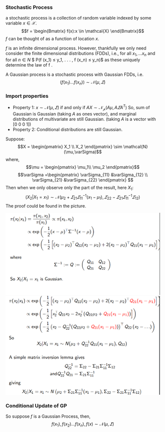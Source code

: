 ### Stochastic Process
a stochastic process is a collection of random variable indexed by some variable $x \in \mathcal{X}$.
$$f = \begin{Bmatrix} f(x):x \in \mathcal{X} \end{Bmatrix}$$
$f$ can be thought of as a function of location $x$.

$f$ is an infinite dimensional process. However, thankfully we only need consider the finite dimensional distributions (FDDs), i.e., for all $x_1, . . . x_n$ and for all $n ∈ N$ $
P(f (x_1) ≤ y_1, . . . , f (x_n) ≤ y_n)$
as these uniquely determine the law of f .

A Gaussian process is a stochastic process with Gaussian FDDs, i.e.
$$(f(x_1)...f(x_n))\sim \mathcal{N}(\mu,\varSigma)$$
### Import properties
- Property 1: $x \sim \mathcal{N}(\mu,\varSigma)$ if and only if $AX \sim \mathcal{N_p}(A\mu,A\varSigma A^T)$
So, sum of Gaussian is Gaussian (taking $A$ as ones vector), and marginal distributions of multivariate are still Gaussian. (taking $A$ is a vector with [0 0 0 1])
- Property 2: Conditional distributions are still Gaussian.

Suppose: 
$$X = \begin{pmatrix}
X_1
\\ 
X_2
\end{pmatrix} \sim \mathcal{N}(\mu,\varSigma)$$
where,
$$\mu = \begin{pmatrix}
\mu_1\\ 
\mu_2
\end{pmatrix}$$
$$\varSigma =\begin{pmatrix}
\varSigma_{11} &\varSigma_{12} \\ 
\varSigma_{21} &\varSigma_{22}
\end{pmatrix} $$
Then when we only observe only the part of the result, here $X_1$:
$$(X_2|X_1 = x_1 )\sim \mathcal{N}(\mu_2 + \varSigma_{21}\varSigma_{11}^{-1}(x_1 - \mu_1),\varSigma_{22}-\varSigma_{21}\varSigma_{11}^{-1}\varSigma_{12})$$
The proof could be found in the picture.

![Proof](https://raw.githubusercontent.com/AnfangRobkit/Notebook-for-GPSS2017/master/pics/02-01.PNG)
![Proof](https://raw.githubusercontent.com/AnfangRobkit/Notebook-for-GPSS2017/master/pics/02-02.PNG)

### Conditional Update of GP
So suppose $f$ is a Gaussian Process, then,
$$f(x_1),f(x_2)...f(x_n),f(x) \sim \mathcal{N}(\mu,\varSigma)$$